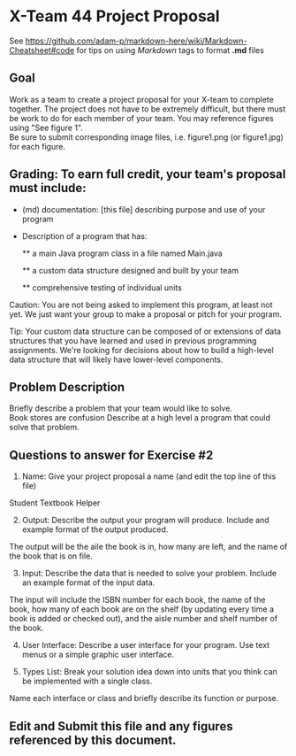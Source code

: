 # X-Team 44 Project Proposal

See https://github.com/adam-p/markdown-here/wiki/Markdown-Cheatsheet#code for tips on using *Markdown* tags to format __.md__ files

## Goal

Work as a team to create a project proposal for your X-team to complete together.
The project does not have to be extremely difficult,
but there must be work to do for each member of your team.
You may reference figures using "See figure 1".  
Be sure to submit corresponding image files, i.e. figure1.png (or figure1.jpg) for each figure.

## Grading: To earn full credit, your team's proposal must include:

* (md) documentation: [this file] describing purpose and use of your program

* Description of a program that has:

  ** a main Java program class in a file named Main.java
  
  ** a custom data structure designed and built by your team
  
  ** comprehensive testing of individual units
  
 Caution: You are not being asked to implement this program, at least not yet. 
 We just want your group to make a proposal or pitch for your program.
 
 Tip: Your custom data structure can be composed of or extensions of data structures that you have learned and used in previous programming assignments.  We're looking for decisions about how to build a high-level data structure that will likely have lower-level components.

## Problem Description

Briefly describe a problem that your team would like to solve.  
Book stores are confusion
Describe at a high level a program that could solve that problem.

## Questions to answer for Exercise #2

1. Name: Give your project proposal a name (and edit the top line of this file)

Student Textbook Helper

2. Output: Describe the output your program will produce.  Include and example format of the output produced.

The output will be the aile the book is in, how many are left, and the name of the book that is on file.

3. Input: Describe the data that is needed to solve your problem. Include an example format of the input data.

The input will include the ISBN number for each book, the name of the book, how many of each book are on the shelf (by updating every time a book is added or checked out), and the aisle number and shelf number of the book.

4. User Interface: Describe a user interface for your program.  Use text menus or a simple graphic user interface.



5. Types List: Break your solution idea down into units that you think can be implemented with a single class.



Name each interface or class and briefly describe its function or purpose.


## Edit and Submit this file and any figures referenced by this document.

